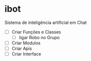 # ibot
Sistema de inteligência artificial em Chat
- [ ] Criar Funções e Classes
	- [ ] ligar Robo no Grupo
- [ ] Criar Modulos
- [ ] Criar Apis
- [ ] Criar Interface
